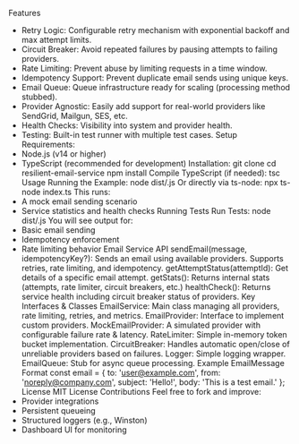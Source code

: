 Features
- Retry Logic: Configurable retry mechanism with exponential backoff and max attempt limits.
- Circuit Breaker: Avoid repeated failures by pausing attempts to failing providers.
- Rate Limiting: Prevent abuse by limiting requests in a time window.
- Idempotency Support: Prevent duplicate email sends using unique keys.
- Email Queue: Queue infrastructure ready for scaling (processing method stubbed).
- Provider Agnostic: Easily add support for real-world providers like SendGrid, Mailgun, SES, etc.
- Health Checks: Visibility into system and provider health.
- Testing: Built-in test runner with multiple test cases.
Setup
Requirements:
- Node.js (v14 or higher)
- TypeScript (recommended for development)
Installation:
git clone <your-repo-url>
cd resilient-email-service
npm install
Compile TypeScript (if needed):
tsc
Usage
Running the Example:
node dist/<compiled-file>.js
Or directly via ts-node:
npx ts-node index.ts
This runs:
- A mock email sending scenario
- Service statistics and health checks
Running Tests
Run Tests:
node dist/<compiled-file>.js
You will see output for:
- Basic email sending
- Idempotency enforcement
- Rate limiting behavior
Email Service API
sendEmail(message, idempotencyKey?):
Sends an email using available providers. Supports retries, rate limiting, and idempotency.
getAttemptStatus(attemptId):
Get details of a specific email attempt.
getStats():
Returns internal stats (attempts, rate limiter, circuit breakers, etc.)
healthCheck():
Returns service health including circuit breaker status of providers.
Key Interfaces & Classes
EmailService: Main class managing all providers, rate limiting, retries, and metrics.
EmailProvider: Interface to implement custom providers.
MockEmailProvider: A simulated provider with configurable failure rate & latency.
RateLimiter: Simple in-memory token bucket implementation.
CircuitBreaker: Handles automatic open/close of unreliable providers based on failures.
Logger: Simple logging wrapper.
EmailQueue: Stub for async queue processing.
Example EmailMessage Format
const email = {
 to: 'user@example.com',
 from: 'noreply@company.com',
 subject: 'Hello!',
 body: 'This is a test email.'
};
License
MIT License
Contributions
Feel free to fork and improve:
- Provider integrations
- Persistent queueing
- Structured loggers (e.g., Winston)
- Dashboard UI for monitoring
